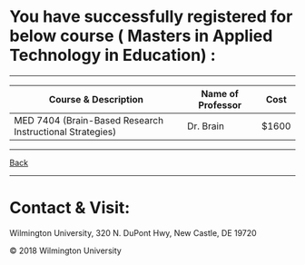 # You have successfully registered for below course ( Masters in Applied Technology in Education) :

---

|Course & Description| Name of Professor |Cost | 
|---| --- | --- |
MED 7404 (Brain-Based Research Instructional Strategies) | Dr. Brain | $1600 |
---

[Back](https://tuojeanbaptiste.github.io/TeamC/msate.html)

---

# Contact & Visit: 
Wilmington University, 
320 N. 
DuPont Hwy, 
New Castle, DE 19720 

<div>
   &copy; 2018 Wilmington University
</div>
